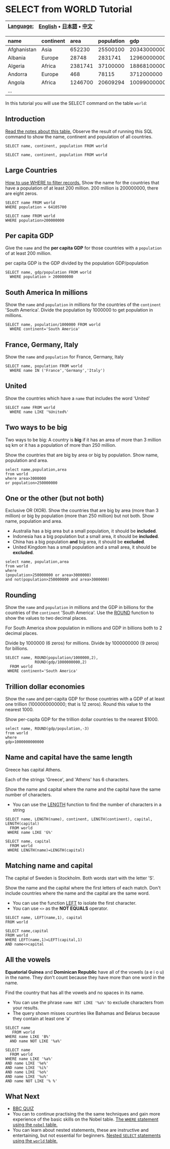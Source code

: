 # SELECT from WORLD Tutorial

|  [Language:](https://sqlzoo.net/wiki/Special:MyLanguage/Project:Language_policy) | [**English**]()  • [日本語]() • [中文]() |
| :--- | :--- |


| name | continent | area | population | gdp |
| :--- | :--- | :--- | :--- | :--- |
| Afghanistan | Asia | 652230 | 25500100 | 20343000000 |
| Albania | Europe | 28748 | 2831741 | 12960000000 |
| Algeria | Africa | 2381741 | 37100000 | 188681000000 |
| Andorra | Europe | 468 | 78115 | 3712000000 |
| Angola | Africa | 1246700 | 20609294 | 100990000000 |
| ... |  |  |  |  |

  
 In this tutorial you will use the SELECT command on the table `world`:

## Introduction

[Read the notes about this table.](https://sqlzoo.net/wiki/Read_the_notes_about_this_table.) Observe the result of running this SQL command to show the name, continent and population of all countries.

```text
SELECT name, continent, population FROM world
```

```text
SELECT name, continent, population FROM world
```

## Large Countries

[How to use WHERE to filter records.](https://sqlzoo.net/wiki/WHERE_filters) Show the name for the countries that have a population of at least 200 million. 200 million is 200000000, there are eight zeros.

```text
SELECT name FROM world
WHERE population = 64105700
```

```text
SELECT name FROM world
WHERE population>200000000
```

## Per capita GDP

Give the `name` and the **per capita GDP** for those countries with a `population` of at least 200 million.

per capita GDP is the GDP divided by the population GDP/population

```text
SELECT name, gdp/population FROM world
  WHERE population > 200000000
```

## South America In millions

Show the `name` and `population` in millions for the countries of the `continent` 'South America'. Divide the population by 1000000 to get population in millions.

```text
SELECT name, population/1000000 FROM world
  WHERE continent='South America'
```

## France, Germany, Italy

Show the `name` and `population` for France, Germany, Italy

```text
SELECT name, population FROM world
  WHERE name IN ('France','Germany','Italy')
```

## United

Show the countries which have a `name` that includes the word 'United'

```text
SELECT name FROM world
  WHERE name LIKE '%United%'
```

## Two ways to be big

Two ways to be big: A country is **big** if it has an area of more than 3 million sq km or it has a population of more than 250 million.

Show the countries that are big by area or big by population. Show name, population and area.

```text
select name,population,area
from world
where area>3000000
or population>250000000
```

## One or the other \(but not both\)

Exclusive OR \(XOR\). Show the countries that are big by area \(more than 3 million\) or big by population \(more than 250 million\) but not both. Show name, population and area.

* Australia has a big area but a small population, it should be **included**.
* Indonesia has a big population but a small area, it should be **included**.
* China has a big population **and** big area, it should be **excluded**.
* United Kingdom has a small population and a small area, it should be **excluded**.

```text
select name, population,area
from world
where
(population>250000000 or area>3000000)
and not(population>250000000 and area>3000000)
```

## Rounding

Show the `name` and `population` in millions and the GDP in billions for the countries of the `continent` 'South America'. Use the [ROUND](https://sqlzoo.net/wiki/ROUND) function to show the values to two decimal places.

For South America show population in millions and GDP in billions both to 2 decimal places.

Divide by 1000000 \(6 zeros\) for millions. Divide by 1000000000 \(9 zeros\) for billions.

```text
SELECT name, ROUND(population/1000000,2),
             ROUND(gdp/1000000000,2)
  FROM world
 WHERE continent='South America'
```

## Trillion dollar economies

Show the `name` and per-capita GDP for those countries with a GDP of at least one trillion \(1000000000000; that is 12 zeros\). Round this value to the nearest 1000.

Show per-capita GDP for the trillion dollar countries to the nearest $1000.

```text
select name, ROUND(gdp/population,-3)
from world
where
gdp>1000000000000
```

## Name and capital have the same length

Greece has capital Athens.

Each of the strings 'Greece', and 'Athens' has 6 characters.

Show the name and capital where the name and the capital have the same number of characters.

* You can use the [LENGTH](https://sqlzoo.net/wiki/LENGTH) function to find the number of characters in a string

```text
SELECT name, LENGTH(name), continent, LENGTH(continent), capital, LENGTH(capital)
  FROM world
 WHERE name LIKE 'G%'
```

```text
SELECT name, capital
  FROM world
 WHERE LENGTH(name)=LENGTH(capital)
```

## Matching name and capital

The capital of Sweden is Stockholm. Both words start with the letter 'S'.

Show the name and the capital where the first letters of each match. Don't include countries where the name and the capital are the same word.

* You can use the function [LEFT](https://sqlzoo.net/wiki/LEFT) to isolate the first character.
* You can use `<>` as the **NOT EQUALS** operator.

```text
SELECT name, LEFT(name,1), capital
FROM world
```

```text
SELECT name,capital
FROM world
WHERE LEFT(name,1)=LEFT(capital,1)
AND name<>capital
```

## All the vowels

**Equatorial Guinea** and **Dominican Republic** have all of the vowels \(a e i o u\) in the name. They don't count because they have more than one word in the name.

Find the country that has all the vowels and no spaces in its name.

* You can use the phrase `name NOT LIKE '%a%'` to exclude characters from your results.
* The query shown misses countries like Bahamas and Belarus because they contain at least one 'a'

```text
SELECT name
   FROM world
WHERE name LIKE 'B%'
  AND name NOT LIKE '%a%'
```

```text
SELECT name
  FROM world
WHERE name LIKE '%a%'
AND name LIKE '%e%'
AND name LIKE '%i%'
AND name LIKE '%o%'
AND name LIKE '%u%'
AND name NOT LIKE '% %'
```

## What Next

* [BBC QUIZ](https://sqlzoo.net/wiki/BBC_QUIZ)
* You can to continue practising the the same techniques and gain more experience of the basic skills on the Nobel table. [The `WHERE` statement using the `nobel` table.](https://sqlzoo.net/wiki/SELECT_from_Nobel_Tutorial)
* You can learn about nested statements, these are instructive and entertaining, but not essential for beginners. [Nested `SELECT` statements using the `world` table.](https://sqlzoo.net/wiki/SELECT_within_SELECT_Tutorial)

